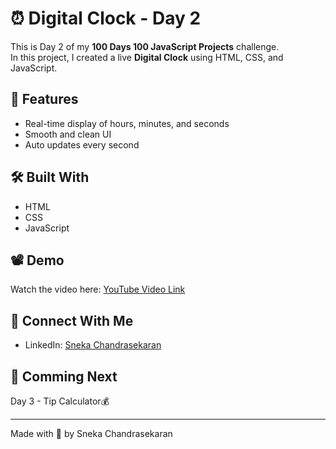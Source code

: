 # ⏰ Digital Clock - Day 2

This is Day 2 of my **100 Days 100 JavaScript Projects** challenge.  
In this project, I created a live **Digital Clock** using HTML, CSS, and JavaScript.

## 🔹 Features
- Real-time display of hours, minutes, and seconds
- Smooth and clean UI
- Auto updates every second

## 🛠️ Built With
- HTML
- CSS
- JavaScript

## 📽️ Demo
Watch the video here: [YouTube Video Link](https://youtu.be/Meot4viR8a4?si=UoKorOBpXf1rl8TF)

## 🔗 Connect With Me
- LinkedIn: [Sneka Chandrasekaran](https://linkedin.com/in/sneka-chandrasekaran)

## 📅 Comming Next
Day 3 - Tip Calculator💰

---

Made with 💙 by Sneka Chandrasekaran
